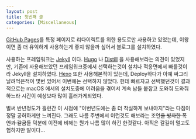 ```yaml
---
layout: post
title: 첫번째 글
categories: [Miscellaneous]
---
```

[GitHub Pages](https://pages.github.com)를 특정 페이지로 리다이렉트를 위한 용도로만 사용하고 있었는데, 이왕이면 좀 더 유익하게 사용하는게 좋지 않을까 싶어서 블로그를 설치하였다.

사용하는 프레임워크는 [Jekyll](https://jekyllrb.com) 이다. [Hugo](https://gohugo.io) 나 [Distill](https://rstudio.github.io/distill/) 을 사용해보라는 의견이 있었지만, 기존에 사용해보았던 프레임워크중에서 선택하는것이 설치나 적응면에서 빠를것이라 Jekyll을 설치하였다. [Hexo](https://hexo.io/) 또한 사용해본적이 있는데, Deploy하다가 아예 싸그리 날려먹은적이 몇번 있어서 이번에는 선택하지 않았다. 헌데 빠르자고 선택했던것이 결과적으로는 macOS 에서의 설치도중에 어려움을 겪어서 계속 남들 붙잡고 도와줘 도와줘 하느라 시간이 예상보다 많이 흘러가게되었다.

벌써 반년정도가 흘런간 이 시점에 "이번년도에는 좀 더 착실하게 보내야지"라는 다짐이 정말 공허하게만 느껴진다. 그래도 나름 주변에서 이런것도 해보라는 조언~~을 빙자한 폭언과 갈굼~~들 덕분에 이전에 비해는 뭔가 나름 많이 하긴 한것같다. 아직은 갈길이 멀고도 험하지만 말이다...
